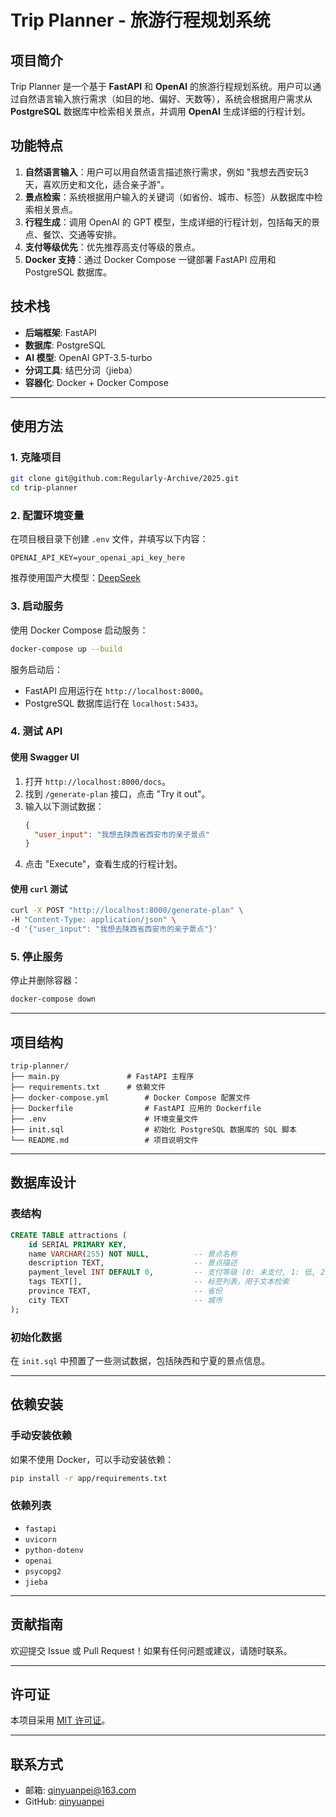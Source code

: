 # Trip Planner - 旅游行程规划系统

## 项目简介

Trip Planner 是一个基于 **FastAPI** 和 **OpenAI** 的旅游行程规划系统。用户可以通过自然语言输入旅行需求（如目的地、偏好、天数等），系统会根据用户需求从 **PostgreSQL** 数据库中检索相关景点，并调用 **OpenAI** 生成详细的行程计划。

## 功能特点

1. **自然语言输入**：用户可以用自然语言描述旅行需求，例如 "我想去西安玩3天，喜欢历史和文化，适合亲子游"。
2. **景点检索**：系统根据用户输入的关键词（如省份、城市、标签）从数据库中检索相关景点。
3. **行程生成**：调用 OpenAI 的 GPT 模型，生成详细的行程计划，包括每天的景点、餐饮、交通等安排。
4. **支付等级优先**：优先推荐高支付等级的景点。
5. **Docker 支持**：通过 Docker Compose 一键部署 FastAPI 应用和 PostgreSQL 数据库。

## 技术栈

- **后端框架**: FastAPI
- **数据库**: PostgreSQL
- **AI 模型**: OpenAI GPT-3.5-turbo
- **分词工具**: 结巴分词（jieba）
- **容器化**: Docker + Docker Compose

---

## 使用方法

### 1. 克隆项目

```bash
git clone git@github.com:Regularly-Archive/2025.git
cd trip-planner
```

### 2. 配置环境变量

在项目根目录下创建 `.env` 文件，并填写以下内容：

```
OPENAI_API_KEY=your_openai_api_key_here
```
推荐使用国产大模型：[DeepSeek](https://api-docs.deepseek.com/zh-cn/)

### 3. 启动服务

使用 Docker Compose 启动服务：

```bash
docker-compose up --build
```

服务启动后：
- FastAPI 应用运行在 `http://localhost:8000`。
- PostgreSQL 数据库运行在 `localhost:5433`。

### 4. 测试 API

#### 使用 Swagger UI
1. 打开 `http://localhost:8000/docs`。
2. 找到 `/generate-plan` 接口，点击 "Try it out"。
3. 输入以下测试数据：
   ```json
   {
     "user_input": "我想去陕西省西安市的亲子景点"
   }
   ```
4. 点击 "Execute"，查看生成的行程计划。

#### 使用 `curl` 测试
```bash
curl -X POST "http://localhost:8000/generate-plan" \
-H "Content-Type: application/json" \
-d '{"user_input": "我想去陕西省西安市的亲子景点"}'
```

### 5. 停止服务

停止并删除容器：

```bash
docker-compose down
```

---

## 项目结构

```
trip-planner/
├── main.py               # FastAPI 主程序
├── requirements.txt      # 依赖文件
├── docker-compose.yml        # Docker Compose 配置文件
├── Dockerfile                # FastAPI 应用的 Dockerfile
├── .env                      # 环境变量文件
├── init.sql                  # 初始化 PostgreSQL 数据库的 SQL 脚本
└── README.md                 # 项目说明文件
```

---

## 数据库设计

### 表结构
```sql
CREATE TABLE attractions (
    id SERIAL PRIMARY KEY,
    name VARCHAR(255) NOT NULL,          -- 景点名称
    description TEXT,                    -- 景点描述
    payment_level INT DEFAULT 0,         -- 支付等级 (0: 未支付, 1: 低, 2: 中, 3: 高)
    tags TEXT[],                         -- 标签列表，用于文本检索
    province TEXT,                       -- 省份
    city TEXT                            -- 城市
);
```

### 初始化数据
在 `init.sql` 中预置了一些测试数据，包括陕西和宁夏的景点信息。

---

## 依赖安装

### 手动安装依赖
如果不使用 Docker，可以手动安装依赖：

```bash
pip install -r app/requirements.txt
```

### 依赖列表
- `fastapi`
- `uvicorn`
- `python-dotenv`
- `openai`
- `psycopg2`
- `jieba`

---

## 贡献指南

欢迎提交 Issue 或 Pull Request！如果有任何问题或建议，请随时联系。

---

## 许可证

本项目采用 [MIT 许可证](LICENSE)。

---

## 联系方式

- 邮箱: qinyuanpei@163.com
- GitHub: [qinyuanpei](https://github.com/qinyuanpei)

